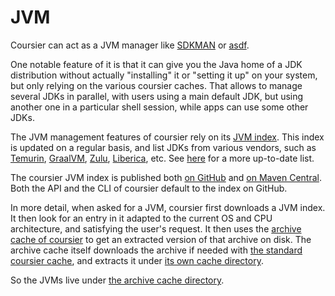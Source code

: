 # JVM

Coursier can act as a JVM manager like [SDKMAN](https://sdkman.io) or [asdf](https://github.com/halcyon/asdf-java).

One notable feature of it is that it can give you the Java home of a JDK distribution without
actually "installing" it or "setting it up" on your system, but only relying on the various
coursier caches. That allows to manage several JDKs in parallel, with users using a main default
JDK, but using another one in a particular shell session, while apps can use some other JDKs.

The JVM management features of coursier rely on its [JVM index](https://github.com/coursier/jvm-index).
This index is updated on a regular basis, and list JDKs from various vendors, such as
[Temurin](https://adoptium.net/temurin), [GraalVM](https://www.graalvm.org),
[Zulu](https://www.azul.com/downloads/?package=jdk#zulu), [Liberica](https://bell-sw.com/libericajdk/),
etc. See [here](https://github.com/coursier/jvm-index?tab=readme-ov-file#available-jdks) for a more
up-to-date list.

The coursier JVM index is published both [on GitHub](https://github.com/coursier/jvm-index/blob/master/index.json) and [on Maven Central](https://repo1.maven.org/maven2/io/get-coursier/jvm/indices).
Both the API and the CLI of coursier default to the index on GitHub.

In more detail, when asked for a JVM, coursier first downloads a JVM index. It then look for an
entry in it adapted to the current OS and CPU architecture, and satisfying the user's request.
It then uses the [archive cache of coursier](features-archive-cache.md) to get an extracted version
of that archive on disk. The archive cache itself downloads the archive if needed with
[the standard coursier cache](features-cache.md), and extracts it under
[its own cache directory](features-archive-cache.md#cache-location).

So the JVMs live under [the archive cache directory](features-archive-cache.md#cache-location).

